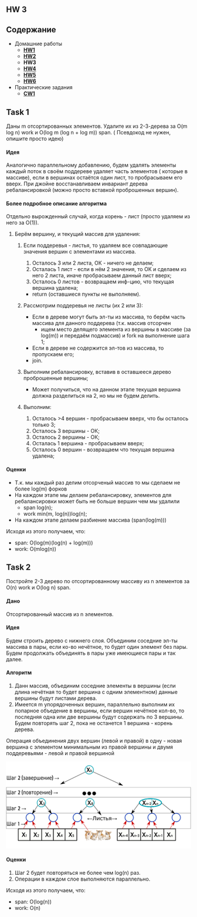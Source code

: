## HW 3

## Содержание

* Домашние работы
    * [**HW1**](./../HW1/README.md)
    * [**HW2**](./../HW2/README.md)
    * **HW3**
    * [**HW4**](./../HW4/README.md)
    * [**HW5**](./../HW5/README.md)
    * [**HW6**](./../HW6/README.md)
* Практические задания
    * [**CW1**](./../CW1/README.md)

## Task 1

Даны m отсортированных элементов. Удалите их из 2-3-дерева за O(m log n) work и O(log m (log n + log m)) span. (
Псевдокод не нужен, опишите просто идею)

#### Идея

Аналогично параллельному добавлению, будем удалять элементы каждый поток в своём поддереве удаляет часть элементов (
которые в массиве), если в вершинах остаётся один лист, то пробрасываем его вверх. При джойне восстанавливаем инвариант
дерева ребалансировкой (можно просто вставкой проброшенных вершин).

#### Более подробное описание алгоритма

Отдельно вырожденный случай, когда корень - лист (просто удаляем из него за O(1)).

1. Берём вершину, и текущий массив для удаления:
    1. Если поддеревья - листья, то удаляем все совпадающие значения вершин с элементами из массива.
        1. Осталось 3 или 2 листа, ОК - ничего не делаем;
        2. Осталась 1 лист - если в нём 2 значения, то ОК и сделаем из него 2 листа, иначе пробрасываем данный лист
           вверх;
        3. Осталось 0 листов - возвращаем инф-цию, что текущая вершина удалена;

        * return (оставшиеся пункты не выполняем).
    2. Рассмотрим поддеревья не листы (их 2 или 3):
        * Если в дереве могут быть эл-ты из массива, то берём часть массива для данного поддерева (т.к. массив отсорчен
            - ищем место делящего элемента из вершины в массиве (за log(m)) и передаём подмассив) и fork на выполнение
              шага 1;
        * Если в дереве не содержится эл-тов из массива, то пропускаем его;
        * join.
    3. Выполним ребалансировку, вставив в оставшееся дерево проброшенные вершины;
        * Может получиться, что на данном этапе текущая вершина должна разделиться на 2, но мы не будем делить.
    4. Выполним:
        1. Осталось >4 вершин - пробрасываем вверх, что бы осталось только 3;
        2. Осталось 3 вершины - ОК;
        3. Осталось 2 вершины - ОК;
        4. Осталась 1 вершина - пробрасываем вверх;
        5. Осталось 0 вершин - возвращаем что текущая вершина удалена;

#### Оценки

* Т.к. мы каждый раз делим отсорченый массив то мы сделаем не более log(m) форков
* На каждом этапе мы делаем ребалансировку, элементов для ребалансировки может быть не больше вершин чем мы удалили
    * span log(n);
    * work min(m, log(n))log(n);
* На каждом этапе делаем разбиение массива (span(log(m)))

Исходя из этого получаем, что:

* span: O(log(m)(log(n) + log(m)))
* work: O(mlog(n))

## Task 2

Постройте 2-3 дерево по отсортированному массиву из n элементов за O(n) work и O(log n) span.

#### Дано

Отсортированный массив из n элементов.

#### Идея

Будем строить дерево с нижнего слоя. Объединим соседние эл-ты массива в пары, если ко-во нечётное, то будет один элемент
без пары. Будем продолжать объединять в пары уже имеющиеся пары и так далее.

#### Алгоритм

1. Данн массив, объединим соседние элементы в вершины (если длина нечётная то будет вершина с одним элементном) данные
   вершины будут листами дерева.
2. Имеется m упорядоченных вершин, параллельно выполним их попарное объедение в вершины, если вершин нечётное кол-во, то
   последняя одна или две вершины будут содержать по 3 вершины. Будем повторять шаг 2, пока не останется 1 вершина -
   корень дерева.

Операция объединения двух вершин (левой и правой) в одну - новая вершина с элементом минимальным из правой вершины и
двумя поддеревьями - левой и правой вершиной

![task_2](./task_2.png)

#### Оценки

1. Шаг 2 будет повторяться не более чем log(n) раз.
2. Операции в каждом слое выполняются параллельно.

Исходя из этого получаем, что:

* span: O(log(n))
* work: O(n)

